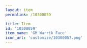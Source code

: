 ```yaml
---
layout: item
permalink: /10300059

title: Item
id: '10300059'
item_name: 'GM Warrik Face'
icon_url: 'customize/10300057.png'
---
```

